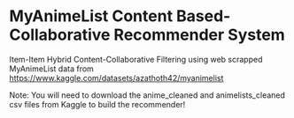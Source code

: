# MyAnimeList Content Based-Collaborative Recommender System

Item-Item Hybrid Content-Collaborative Filtering using web scrapped MyAnimeList data from https://www.kaggle.com/datasets/azathoth42/myanimelist

Note: You will need to download the anime_cleaned and animelists_cleaned csv files from Kaggle to build the recommender!  
